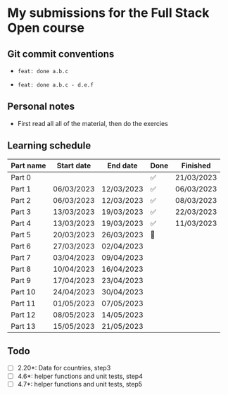 # My submissions for the Full Stack Open course

## Git commit conventions

- `feat: done a.b.c`

- `feat: done a.b.c - d.e.f`

## Personal notes

- First read all all of the material, then do the exercies

## Learning schedule

| Part name | Start date | End date   | Done    | Finished   |
| --------- | ---------- | ---------- | ------- | ---------- |
| Part 0    |            |            | ✅      | 21/03/2023 |
| Part 1    | 06/03/2023 | 12/03/2023 | ✅      | 06/03/2023 |
| Part 2    | 06/03/2023 | 12/03/2023 | ✅      | 08/03/2023 |
| Part 3    | 13/03/2023 | 19/03/2023 | ✅      | 22/03/2023 |
| Part 4    | 13/03/2023 | 19/03/2023 | ✅      | 11/03/2023 |
| Part 5    | 20/03/2023 | 26/03/2023 | 🚧      |            |
| Part 6    | 27/03/2023 | 02/04/2023 |         |            |
| Part 7    | 03/04/2023 | 09/04/2023 |         |            |
| Part 8    | 10/04/2023 | 16/04/2023 |         |            |
| Part 9    | 17/04/2023 | 23/04/2023 |         |            |
| Part 10   | 24/04/2023 | 30/04/2023 |         |            |
| Part 11   | 01/05/2023 | 07/05/2023 |         |            |
| Part 12   | 08/05/2023 | 14/05/2023 |         |            |
| Part 13   | 15/05/2023 | 21/05/2023 |         |            |

## Todo

- [ ] 2.20\*: Data for countries, step3
- [ ] 4.6\*: helper functions and unit tests, step4
- [ ] 4.7\*: helper functions and unit tests, step5
